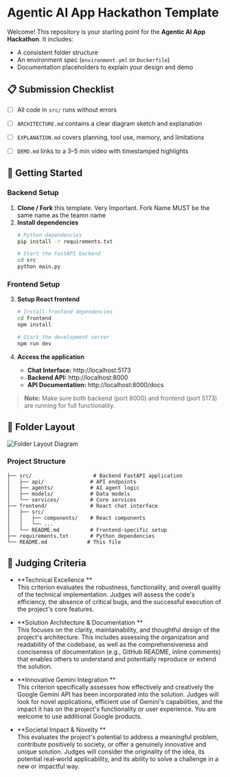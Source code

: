 # Agentic AI App Hackathon Template

Welcome! This repository is your starting point for the **Agentic AI App Hackathon**. It includes:

- A consistent folder structure  
- An environment spec (`environment.yml` or `Dockerfile`)  
- Documentation placeholders to explain your design and demo

## 📋 Submission Checklist

- [ ] All code in `src/` runs without errors  
- [ ] `ARCHITECTURE.md` contains a clear diagram sketch and explanation  
- [ ] `EXPLANATION.md` covers planning, tool use, memory, and limitations  
- [ ] `DEMO.md` links to a 3–5 min video with timestamped highlights  


## 🚀 Getting Started

### Backend Setup

1. **Clone / Fork** this template.  Very Important. Fork Name MUST be the same name as the teamn name
2. **Install dependencies**  
   ```bash
   # Python dependencies
   pip install -r requirements.txt
   
   # Start the FastAPI backend
   cd src
   python main.py
   ```

### Frontend Setup

3. **Setup React frontend**
   ```bash
   # Install frontend dependencies
   cd frontend
   npm install
   
   # Start the development server
   npm run dev
   ```

4. **Access the application**
   - **Chat Interface:** http://localhost:5173
   - **Backend API:** http://localhost:8000
   - **API Documentation:** http://localhost:8000/docs

> **Note:** Make sure both backend (port 8000) and frontend (port 5173) are running for full functionality.

## 📂 Folder Layout

![Folder Layout Diagram](images/folder-githb.png)

### Project Structure

```
├── src/                    # Backend FastAPI application
│   ├── api/               # API endpoints
│   ├── agents/            # AI agent logic
│   ├── models/            # Data models
│   └── services/          # Core services
├── frontend/              # React chat interface
│   ├── src/               
│   │   ├── components/    # React components
│   │   └── ...           
│   └── README.md          # Frontend-specific setup
├── requirements.txt       # Python dependencies
└── README.md             # This file
```



## 🏅 Judging Criteria

- **Technical Excellence **  
  This criterion evaluates the robustness, functionality, and overall quality of the technical implementation. Judges will assess the code's efficiency, the absence of critical bugs, and the successful execution of the project's core features.

- **Solution Architecture & Documentation **  
  This focuses on the clarity, maintainability, and thoughtful design of the project's architecture. This includes assessing the organization and readability of the codebase, as well as the comprehensiveness and conciseness of documentation (e.g., GitHub README, inline comments) that enables others to understand and potentially reproduce or extend the solution.

- **Innovative Gemini Integration **  
  This criterion specifically assesses how effectively and creatively the Google Gemini API has been incorporated into the solution. Judges will look for novel applications, efficient use of Gemini's capabilities, and the impact it has on the project's functionality or user experience. You are welcome to use additional Google products.

- **Societal Impact & Novelty **  
  This evaluates the project's potential to address a meaningful problem, contribute positively to society, or offer a genuinely innovative and unique solution. Judges will consider the originality of the idea, its potential real‑world applicability, and its ability to solve a challenge in a new or impactful way.


